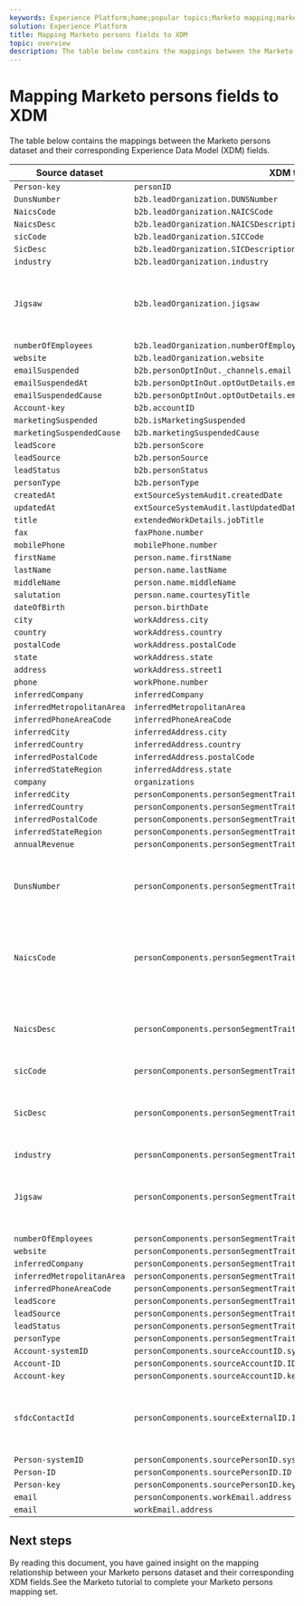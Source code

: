 ```yaml
---
keywords: Experience Platform;home;popular topics;Marketo mapping;marketo mapping;
solution: Experience Platform
title: Mapping Marketo persons fields to XDM
topic: overview
description: The table below contains the mappings between the Marketo Persons dataset and their corresponding XDM fields.
---
```


# Mapping Marketo persons fields to XDM

The table below contains the mappings between the Marketo persons dataset and their corresponding Experience Data Model (XDM) fields.

| Source dataset | XDM target field | Notes |
| -------------- | ---------------- | ----- |
| `Person-key` | `personID` |
| `DunsNumber` | `b2b.leadOrganization.DUNSNumber` |
| `NaicsCode` | `b2b.leadOrganization.NAICSCode` |
| `NaicsDesc` | `b2b.leadOrganization.NAICSDescription` |
| `sicCode` | `b2b.leadOrganization.SICCode` |
| `SicDesc` | `b2b.leadOrganization.SICDescription` |
| `industry` | `b2b.leadOrganization.industry` |
| `Jigsaw` | `b2b.leadOrganization.jigsaw` | This mapping is available only with a Salesforce integration. |
| `numberOfEmployees` | `b2b.leadOrganization.numberOfEmployees` |
| `website` | `b2b.leadOrganization.website` |
| `emailSuspended` | `b2b.personOptInOut._channels.email` |
| `emailSuspendedAt` | `b2b.personOptInOut.optOutDetails.email.optOutDate` |
| `emailSuspendedCause` | `b2b.personOptInOut.optOutDetails.email.optOutReason` |
| `Account-key` | `b2b.accountID` |
| `marketingSuspended` | `b2b.isMarketingSuspended` |
| `marketingSuspendedCause` | `b2b.marketingSuspendedCause` |
| `leadScore` | `b2b.personScore` |
| `leadSource` | `b2b.personSource` |
| `leadStatus` | `b2b.personStatus` |
| `personType` | `b2b.personType` |
| `createdAt` | `extSourceSystemAudit.createdDate` |
| `updatedAt` | `extSourceSystemAudit.lastUpdatedDate` |
| `title` | `extendedWorkDetails.jobTitle` |
| `fax` | `faxPhone.number` |
| `mobilePhone` | `mobilePhone.number` |
| `firstName` | `person.name.firstName` |
| `lastName` | `person.name.lastName` |
| `middleName` | `person.name.middleName` |
| `salutation` | `person.name.courtesyTitle` |
| `dateOfBirth` | `person.birthDate` |
| `city` | `workAddress.city` |
| `country` | `workAddress.country` |
| `postalCode` | `workAddress.postalCode` |
| `state` | `workAddress.state` |
| `address` | `workAddress.street1` |
| `phone` | `workPhone.number` |
| `inferredCompany` | `inferredCompany` |
| `inferredMetropolitanArea` | `inferredMetropolitanArea` |
| `inferredPhoneAreaCode` | `inferredPhoneAreaCode` |
| `inferredCity` | `inferredAddress.city` |
| `inferredCountry` | `inferredAddress.country` |
| `inferredPostalCode` | `inferredAddress.postalCode` |
| `inferredStateRegion` | `inferredAddress.state `|
| `company` | `organizations` |
| `inferredCity` | `personComponents.personSegmentTraits.inferredAddress.city` |
| `inferredCountry` | `personComponents.personSegmentTraits.inferredAddress.country` |
| `inferredPostalCode` | `personComponents.personSegmentTraits.inferredAddress.postalCode` |
| `inferredStateRegion` | `personComponents.personSegmentTraits.inferredAddress.state` |
| `annualRevenue` | `personComponents.personSegmentTraits.leadOrganization.annualRevenue.amount` |
| `DunsNumber` | `personComponents.personSegmentTraits.leadOrganization.DUNSNumber` | This mapping is available only with a Salesforce integration. |
| `NaicsCode` | `personComponents.personSegmentTraits.leadOrganization.NAICSCode` | This mapping is available only with a Salesforce integration. |
| `NaicsDesc` | `personComponents.personSegmentTraits.leadOrganization.NAICSDescription` | This mapping is available only with a Salesforce integration. |
| `sicCode` | `personComponents.personSegmentTraits.leadOrganization.SICCode` |
| `SicDesc` | `personComponents.personSegmentTraits.leadOrganization.SICDescription` | This mapping is available only with a Salesforce integration. |
| `industry` | `personComponents.personSegmentTraits.leadOrganization.industry` |
| `Jigsaw` | `personComponents.personSegmentTraits.leadOrganization.jigsaw` | This mapping is available only with a Salesforce integration. |
| `numberOfEmployees` | `personComponents.personSegmentTraits.leadOrganization.numberOfEmployees` |
| `website` | `personComponents.personSegmentTraits.leadOrganization.website` |
| `inferredCompany` | `personComponents.personSegmentTraits.inferredCompany` |
| `inferredMetropolitanArea` | `personComponents.personSegmentTraits.inferredMetropolitanArea` |
| `inferredPhoneAreaCode` | `personComponents.personSegmentTraits.inferredPhoneAreaCode` |
| `leadScore` | `personComponents.personSegmentTraits.personScore` |
| `leadSource` | `personComponents.personSegmentTraits.personSource` |
| `leadStatus` | `personComponents.personSegmentTraits.personStatus` |
| `personType` | `personComponents.personSegmentTraits.personType` |
| `Account-systemID` | `personComponents.sourceAccountID.systemID` |
| `Account-ID` | `personComponents.sourceAccountID.ID` |
| `Account-key` | `personComponents.sourceAccountID.key` |
| `sfdcContactId` | `personComponents.sourceExternalID.ID` | This mapping is available only with a Salesforce integration. |
| `Person-systemID` | `personComponents.sourcePersonID.systemID` |
| `Person-ID` | `personComponents.sourcePersonID.ID` |
| `Person-key` | `personComponents.sourcePersonID.key` |
| `email` | `personComponents.workEmail.address` |
| `email` | `workEmail.address` |

## Next steps

By reading this document, you have gained insight on the mapping relationship between your Marketo persons dataset and their corresponding XDM fields.See the Marketo tutorial to complete your Marketo persons mapping set.
